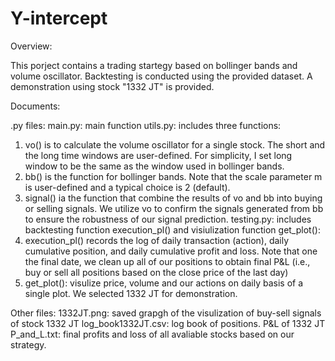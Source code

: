 # Y-intercept

Overview: 

This porject contains a trading startegy based on bollinger bands and volume oscillator. Backtesting is conducted using the provided dataset. A demonstration using stock "1332 JT" is provided.

Documents:

.py files:
main.py: main function 
utils.py: includes three functions:
  1. vo() is to calculate the volume oscillator for a single stock. The short and the long time windows are user-defined. For simplicity, I set long window to be the same as the window used in bollinger bands. 
  2. bb() is the function for bollinger bands. Note that the scale parameter m is user-defined and a typical choice is 2 (default).
  3. signal() ia the function that combine the results of vo and bb into buying or selling signals. We utilize vo to confirm the signals generated from bb to ensure the robustness of our signal prediction. 
testing.py: includes backtesting function execution_pl() and visiulization function get_plot():
  1. execution_pl() records the log of daily transaction (action), daily cumulative position, and daily cumulative profit and loss. Note that one the final date, we clean up all of our positions to obtain final P&L (i.e., buy or sell all positions based on the close price of the last day)
  2. get_plot(): visulize price, volume and our actions on daily basis of a single plot. We selected 1332 JT for demonstration. 
  
Other files:
1332JT.png: saved grapgh of the visulization of buy-sell signals of stock 1332 JT
log_book1332JT.csv: log book of positions. P&L of 1332 JT
P_and_L.txt: final profits and loss of all avaliable stocks based on our strategy.


  
  
 
